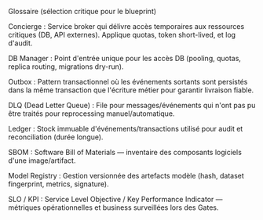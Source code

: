 Glossaire (sélection critique pour le blueprint)

Concierge : Service broker qui délivre accès temporaires aux ressources critiques (DB, API externes). Applique quotas, token short-lived, et log d'audit.

DB Manager : Point d'entrée unique pour les accès DB (pooling, quotas, replica routing, migrations dry-run).

Outbox : Pattern transactionnel où les événements sortants sont persistés dans la même transaction que l'écriture métier pour garantir livraison fiable.

DLQ (Dead Letter Queue) : File pour messages/événements qui n'ont pas pu être traités pour reprocessing manuel/automatique.

Ledger : Stock immuable d'événements/transactions utilisé pour audit et reconciliation (durée longue).

SBOM : Software Bill of Materials — inventaire des composants logiciels d'une image/artifact.

Model Registry : Gestion versionnée des artefacts modèle (hash, dataset fingerprint, metrics, signature).

SLO / KPI : Service Level Objective / Key Performance Indicator — métriques opérationnelles et business surveillées lors des Gates.
